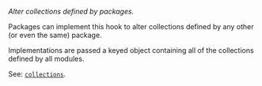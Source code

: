 *Alter collections defined by packages.*

Packages can implement this hook to alter collections defined by any other (or
even the same) package.

Implementations are passed a keyed object containing all of the collections
defined by all modules.

See: [`collections`](hooks/#collections).
